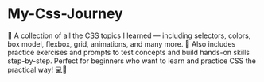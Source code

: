 # My-Css-Journey
🎨 A collection of all the CSS topics I learned — including selectors, colors, box model, flexbox, grid, animations, and many more. 🧠 Also includes practice exercises and prompts to test concepts and build hands-on skills step-by-step. Perfect for beginners who want to learn and practice CSS the practical way! 💻🚀
